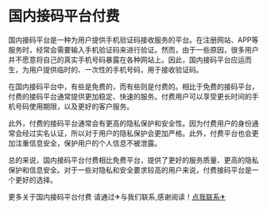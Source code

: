 # 国内接码平台付费

国内接码平台是一种为用户提供手机验证码接收服务的平台。在注册网站、APP等服务时，经常会需要输入手机验证码来进行验证。然而，由于一些原因，很多用户并不愿意将自己的真实手机号码暴露在各种网站上。因此，国内接码平台应运而生，为用户提供临时的、一次性的手机号码，用于接收验证码。

在国内接码平台中，有些是免费的，而有些则是付费的。相比于免费的接码平台，付费的接码平台通常提供更加稳定、快速的服务。付费用户可以享受更长时间的手机号码使用期限，以及更好的客户服务。

此外，付费的接码平台通常会有更高的隐私保护和安全性。因为付费用户的身份通常会经过实名认证，所以对于用户的隐私保护会更加严格。此外，付费平台也会更加注重信息安全，保护用户的个人信息不被泄露。

总的来说，国内接码平台付费相比免费平台，提供了更好的服务质量、更高的隐私保护和信息安全。对于一些对隐私和安全要求较高的用户来说，付费接码平台是一个更好的选择。

更多关于国内接码平台付费 请通过✈与我们联系,感谢阅读！[点我联系✈](https://chat.G208.com)